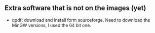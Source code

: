 
## Extra software that is not on the images (yet)

* qpdf: download and install form sourceforge. Need to download
  the MinGW versions, I used the 64 bit one.

